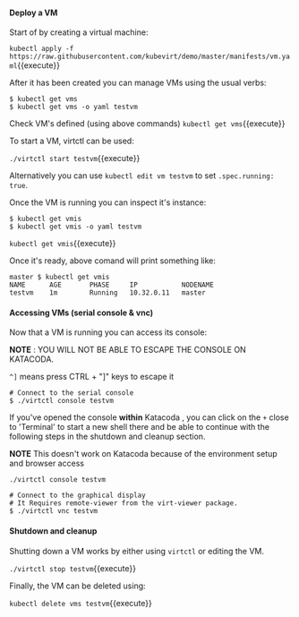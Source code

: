 #### Deploy a VM

Start of by creating a virtual machine:

`kubectl apply -f https://raw.githubusercontent.com/kubevirt/demo/master/manifests/vm.yaml`{{execute}}

After it has been created you can manage VMs using the usual verbs:

```
$ kubectl get vms
$ kubectl get vms -o yaml testvm
```

Check VM's defined (using above commands)
`kubectl get vms`{{execute}}

To start a VM, virtctl can be used:

`./virtctl start testvm`{{execute}}

Alternatively you can use `kubectl edit vm testvm` to set `.spec.running: true`.

Once the VM is running you can inspect it's instance:

```
$ kubectl get vmis
$ kubectl get vmis -o yaml testvm
```

`kubectl get vmis`{{execute}}

Once it's ready, above comand will print something like:

~~~
master $ kubectl get vmis
NAME      AGE       PHASE     IP           NODENAME
testvm    1m        Running   10.32.0.11   master
~~~

#### Accessing VMs (serial console & vnc)

Now that a VM is running you can access its console:

**NOTE** : YOU WILL NOT BE ABLE TO ESCAPE THE CONSOLE ON KATACODA.

`^]` means press CTRL + "]" keys to escape it

```
# Connect to the serial console
$ ./virtctl console testvm
```
If you've opened the console **within** Katacoda , you can click on the `+` close to 'Terminal' to start a new shell there and be able to continue with the following steps in the shutdown and cleanup section.

**NOTE** This doesn't work on Katacoda because of the environment setup and browser access

`./virtctl console testvm`

```
# Connect to the graphical display
# It Requires remote-viewer from the virt-viewer package.
$ ./virtctl vnc testvm
```

#### Shutdown and cleanup

Shutting down a VM works by either using `virtctl` or editing the VM.

`./virtctl stop testvm`{{execute}}

Finally, the VM can be deleted using:

`kubectl delete vms testvm`{{execute}}
